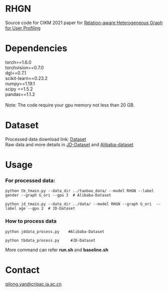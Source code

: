 # RHGN
Source code for CIKM 2021 paper for [Relation-aware Heterogeneous Graph for User Profiling](https://arxiv.org/abs/2110.07181)
# Dependencies
torch==1.6.0 <br>
torchvision==0.7.0 <br>
dgl==0.7.1 <br>
scikit-learn==0.23.2 <br>
numpy==1.19.1 <br>
scipy ==1.5.2 <br>
pandas==1.1.2 <br> <br>
Note: The code require your gpu memory not less than 20 GB. <br>
# Dataset

Processed data download link: [Dataset](https://drive.google.com/drive/folders/1K0tRyHOOB63PnXtFtwLU5eM2NbRTiKXG?usp=sharing)<br>
Raw data and more details in [JD-Dataset](https://github.com/guyulongcs/IJCAI2019_HGAT) and [Alibaba-dataset](https://tianchi.aliyun.com/dataset/dataDetail?dataId=56)

# Usage
### For processed data:
```
python tb_tmain.py --data_dir ../taobao_data/ --model RHGN --label gender --graph G_ori --gpu 3  # Alibaba-Dataset

python jd_tmain.py --data_dir ../data/ --model RHGN --graph G_ori  --label age --gpu 2  # JD-Dataset

```
### How to process data
```
python jddata_process.py    #Alibaba-Dataset

python tbdata_process.py     #JD-Dataset
```
More command can refer  **run.sh** and **baseline.sh**
# Contact
qilong.yan@cripac.ia.ac.cn
